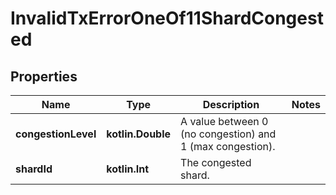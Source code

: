 
# InvalidTxErrorOneOf11ShardCongested

## Properties
| Name | Type | Description | Notes |
| ------------ | ------------- | ------------- | ------------- |
| **congestionLevel** | **kotlin.Double** | A value between 0 (no congestion) and 1 (max congestion). |  |
| **shardId** | **kotlin.Int** | The congested shard. |  |



